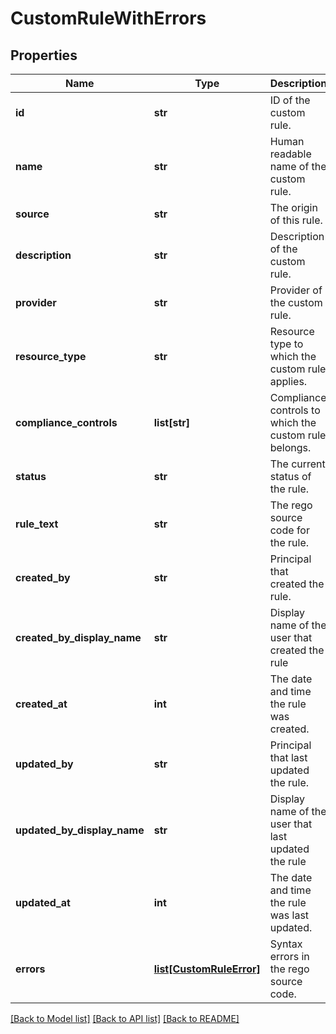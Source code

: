 # CustomRuleWithErrors

## Properties
Name | Type | Description | Notes
------------ | ------------- | ------------- | -------------
**id** | **str** | ID of the custom rule. | [optional] 
**name** | **str** | Human readable name of the custom rule. | [optional] 
**source** | **str** | The origin of this rule. | [optional] 
**description** | **str** | Description of the custom rule. | [optional] 
**provider** | **str** | Provider of the custom rule. | [optional] 
**resource_type** | **str** | Resource type to which the custom rule applies. | [optional] 
**compliance_controls** | **list[str]** | Compliance controls to which the custom rule belongs. | [optional] 
**status** | **str** | The current status of the rule. | [optional] 
**rule_text** | **str** | The rego source code for the rule. | [optional] 
**created_by** | **str** | Principal that created the rule. | [optional] 
**created_by_display_name** | **str** | Display name of the user that created the rule | [optional] 
**created_at** | **int** | The date and time the rule was created. | [optional] 
**updated_by** | **str** | Principal that last updated the rule. | [optional] 
**updated_by_display_name** | **str** | Display name of the user that last updated the rule | [optional] 
**updated_at** | **int** | The date and time the rule was last updated. | [optional] 
**errors** | [**list[CustomRuleError]**](CustomRuleError.md) | Syntax errors in the rego source code. | [optional] 

[[Back to Model list]](../README.md#documentation-for-models) [[Back to API list]](../README.md#documentation-for-api-endpoints) [[Back to README]](../README.md)


